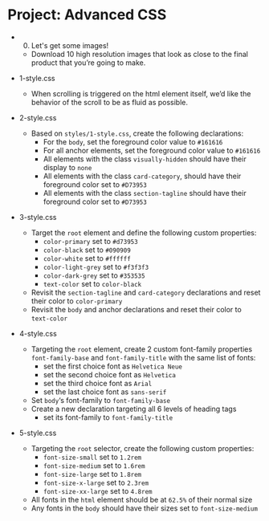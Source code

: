 # Project: Advanced CSS

*   0. Let's get some images!
    - Download 10 high resolution images that look as close to the final product that you’re going to make.

*   1-style.css
    - When scrolling is triggered on the html element itself, we’d like the behavior of the scroll to be as fluid as possible.

*   2-style.css
    - Based on `styles/1-style.css`, create the following declarations:
      - For the `body`, set the foreground color value to `#161616`
      - For all anchor elements, set the foreground color value to `#161616`
      - All elements with the class `visually-hidden` should have their display to `none`
      - All elements with the class `card-category`, should have their foreground color set to `#D73953`
      - All elements with the class `section-tagline` should have their foreground color set to `#D73953`

*   3-style.css
    - Target the `root` element and define the following custom properties:
      - `color-primary` set to `#d73953`
      - `color-black` set to `#090909`
      - `color-white` set to `#ffffff`
      - `color-light-grey` set to `#f3f3f3`
      - `color-dark-grey` set to `#353535`
      - `text-color` set to `color-black`
    - Revisit the `section-tagline` and `card-category` declarations and reset their color to `color-primary`
    - Revisit the `body` and anchor declarations and reset their color to `text-color`

*   4-style.css
    - Targeting the `root` element, create 2 custom font-family properties `font-family-base` and `font-family-title` with the same list of fonts:
      - set the first choice font as `Helvetica Neue`
      - set the second choice font as `Helvetica`
      - set the third choice font as `Arial`
      - set the last choice font as `sans-serif`
    - Set `body`‘s font-family to `font-family-base`
    - Create a new declaration targeting all 6 levels of heading tags
      - set its font-family to `font-family-title`

*   5-style.css
    - Targeting the `root` selector, create the following custom properties:
      - `font-size-small` set to `1.2rem`
      - `font-size-medium` set to `1.6rem`
      - `font-size-large` set to `1.8rem`
      - `font-size-x-large` set to `2.3rem`
      - `font-size-xx-large` set to `4.8rem`
    - All fonts in the `html` element should be at `62.5%` of their normal size
    - Any fonts in the `body` should have their sizes set to `font-size-medium`
